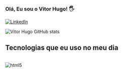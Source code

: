 ### Olá, Eu sou o Vitor Hugo! 🖐️ 

[![LinkedIn](https://img.shields.io/badge/LinkedIn-0077B5?style=for-the-badge&logo=linkedin&logoColor=white
)](https://www.linkedin.com/in/vitor-hugo-m-27a513219/)


![Vitor Hugo GitHub stats](https://github-readme-stats.vercel.app/api?username=CaptainFlooyd&show_icons=true&theme=merko)

## Tecnologias que eu uso no meu dia

<div style="display: inline_block"><br/>
    <img align="center" alt="html5" src="https://img.shields.io/badge/HTML5-E34F26?style=for-the-badge&logo=html5&logoColor=white">


 
 

</div>


